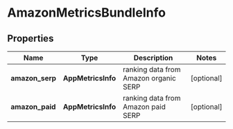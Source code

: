 # AmazonMetricsBundleInfo

## Properties

| Name | Type | Description | Notes |
|------------ | ------------- | ------------- | -------------|
**amazon_serp** | **AppMetricsInfo** | ranking data from Amazon organic SERP |[optional]|
**amazon_paid** | **AppMetricsInfo** | ranking data from Amazon paid SERP |[optional]|